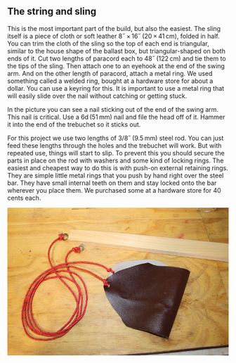 ## The string and sling
This is the most important part of the build, but also the easiest. The sling itself is a piece of cloth or soft leather 8˝ × 16˝ (20 × 41 cm), folded in half. You can trim the cloth of the sling so the top of each end is triangular, similar to the house shape of the ballast box, but triangular-shaped on both ends of it. Cut two lengths of paracord each to 48˝ (122 cm) and tie them to the tips of the sling. Then attach one to an eyehook at the end of the swing arm. And on the other length of paracord, attach a metal ring. We used something called a welded ring, bought at a hardware store for about a dollar. You can use a keyring for this. It is important to use a metal ring that will easily slide over the nail without catching or getting stuck. 

In the picture you can see a nail sticking out of the end of the swing arm. This nail is critical. Use a 6d (51 mm) nail and file the head off of it. Hammer it into the end of the trebuchet so it sticks out. 

For this project we use two lengths of 3/8˝ (9.5 mm) steel rod. You can just feed these lengths through the holes and the trebuchet will work. But with repeated use, things will start to slip. To prevent this you should secure the parts in place on the rod with washers and some kind of locking rings. The easiest and cheapest way to do this is with push-on external retaining rings. They are simple little metal rings that you push by hand right over the steel bar. They have small internal teeth on them and stay locked onto the bar wherever you place them. We purchased some at a hardware store for 40 cents each.

![String and Sling](images/sling.jpg)
